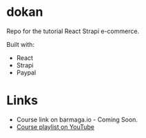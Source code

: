 # dokan

Repo for the tutorial React Strapi e-commerce.

Built with:

- React
- Strapi
- Paypal


# Links
* Course link on barmaga.io - Coming Soon.
* [Course playlist on YouTube](https://www.youtube.com/playlist?list=PL_aOZuct6oApm9M51yDxCLpn2_5barDcQ)
